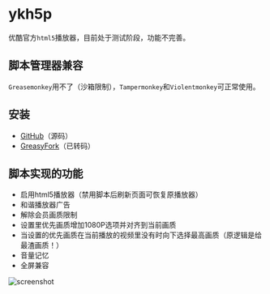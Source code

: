 # ykh5p

优酷官方`html5`播放器，目前处于测试阶段，功能不完善。

## 脚本管理器兼容
`Greasemonkey`用不了（沙箱限制），`Tampermonkey`和`Violentmonkey`可正常使用。

## 安装
* [GitHub](https://raw.githubusercontent.com/gooyie/ykh5p/master/ykh5p.user.js)（源码）
* [GreasyFork](https://greasyfork.org/zh-CN/scripts/30432-ykh5p)（已转码）

## 脚本实现的功能
* 启用html5播放器（禁用脚本后刷新页面可恢复原播放器）
* 和谐播放器广告
* 解除会员画质限制
* 设置里优先画质增加1080P选项并对齐到当前画质
* 当设置的优先画质在当前播放的视频里没有时向下选择最高画质（原逻辑是给最渣画质！）
* 音量记忆
* 全屏兼容

![screenshot](https://user-images.githubusercontent.com/25021141/26927128-1d4034ce-4c83-11e7-8fdb-845a0047aa3a.png)
